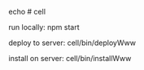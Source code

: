 echo # cell

run locally:
 npm start

deploy to server:
cell/bin/deployWww

install on server:
 cell/bin/installWww

